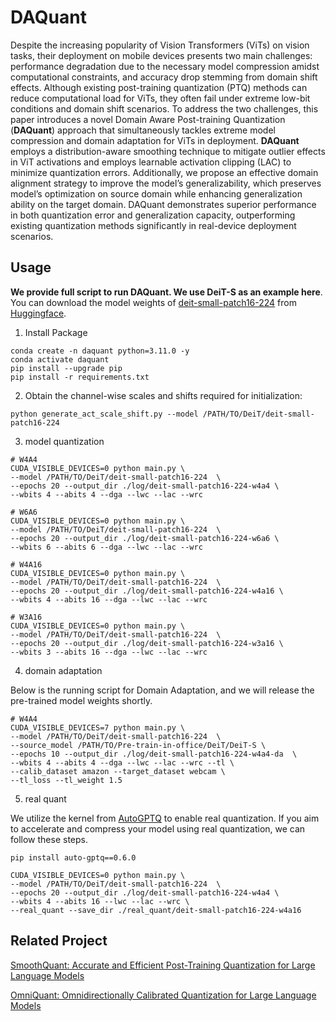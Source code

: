 # DAQuant

Despite the increasing popularity of Vision Transformers (ViTs) on vision tasks, their deployment on mobile devices presents two main challenges: performance degradation due to the necessary model compression amidst computational constraints, and accuracy drop stemming from domain shift effects. Although existing post-training quantization (PTQ) methods can reduce computational load for ViTs, they often fail under extreme low-bit conditions and domain shift scenarios. To address the two challenges, this paper introduces a novel Domain Aware Post-training Quantization (**DAQuant**) approach that simultaneously tackles extreme model compression and domain adaptation for ViTs in deployment. **DAQuant** employs a distribution-aware smoothing technique to mitigate outlier effects in ViT activations and employs learnable activation clipping (LAC) to minimize quantization errors. Additionally, we propose an effective domain alignment strategy to improve the model’s generalizability, which preserves model’s optimization on source domain while enhancing generalization ability on the target domain. DAQuant demonstrates superior performance in both quantization error and generalization capacity, outperforming existing quantization methods significantly in real-device deployment scenarios.

## Usage
**We provide full script to run DAQuant. We use DeiT-S as an example here**. You can download the model weights of [deit-small-patch16-224](https://huggingface.co/facebook/deit-small-patch16-224) from [Huggingface](https://huggingface.co/).
1. Install Package
```
conda create -n daquant python=3.11.0 -y
conda activate daquant
pip install --upgrade pip  
pip install -r requirements.txt
```

2. Obtain the channel-wise scales and shifts required for initialization:

```
python generate_act_scale_shift.py --model /PATH/TO/DeiT/deit-small-patch16-224
```

3. model quantization
```
# W4A4 
CUDA_VISIBLE_DEVICES=0 python main.py \
--model /PATH/TO/DeiT/deit-small-patch16-224  \
--epochs 20 --output_dir ./log/deit-small-patch16-224-w4a4 \
--wbits 4 --abits 4 --dga --lwc --lac --wrc

# W6A6
CUDA_VISIBLE_DEVICES=0 python main.py \
--model /PATH/TO/DeiT/deit-small-patch16-224  \
--epochs 20 --output_dir ./log/deit-small-patch16-224-w6a6 \
--wbits 6 --abits 6 --dga --lwc --lac --wrc

# W4A16
CUDA_VISIBLE_DEVICES=0 python main.py \
--model /PATH/TO/DeiT/deit-small-patch16-224  \
--epochs 20 --output_dir ./log/deit-small-patch16-224-w4a16 \
--wbits 4 --abits 16 --dga --lwc --lac --wrc

# W3A16
CUDA_VISIBLE_DEVICES=0 python main.py \
--model /PATH/TO/DeiT/deit-small-patch16-224  \
--epochs 20 --output_dir ./log/deit-small-patch16-224-w3a16 \
--wbits 3 --abits 16 --dga --lwc --lac --wrc
```

4. domain adaptation

Below is the running script for Domain Adaptation, and we will release the pre-trained model weights shortly.
```
# W4A4
CUDA_VISIBLE_DEVICES=7 python main.py \
--model /PATH/TO/DeiT/deit-small-patch16-224  \
--source_model /PATH/TO/Pre-train-in-office/DeiT/DeiT-S \
--epochs 10 --output_dir ./log/deit-small-patch16-224-w4a4-da  \
--wbits 4 --abits 4 --dga --lwc --lac --wrc --tl \
--calib_dataset amazon --target_dataset webcam \
--tl_loss --tl_weight 1.5

```

5. real quant

We utilize the kernel from [AutoGPTQ](https://github.com/AutoGPTQ/AutoGPTQ) to enable real quantization. If you aim to accelerate and compress your model using real quantization, we can follow these steps.
```
pip install auto-gptq==0.6.0

CUDA_VISIBLE_DEVICES=0 python main.py \
--model /PATH/TO/DeiT/deit-small-patch16-224  \
--epochs 20 --output_dir ./log/deit-small-patch16-224-w4a4 \
--wbits 4 --abits 16 --lwc --lac --wrc \
--real_quant --save_dir ./real_quant/deit-small-patch16-224-w4a16
```

## Related Project
[SmoothQuant: Accurate and Efficient Post-Training Quantization for Large Language Models](https://github.com/mit-han-lab/smoothquant)

[OmniQuant: Omnidirectionally Calibrated Quantization for Large Language Models](https://github.com/OpenGVLab/OmniQuant.git)
